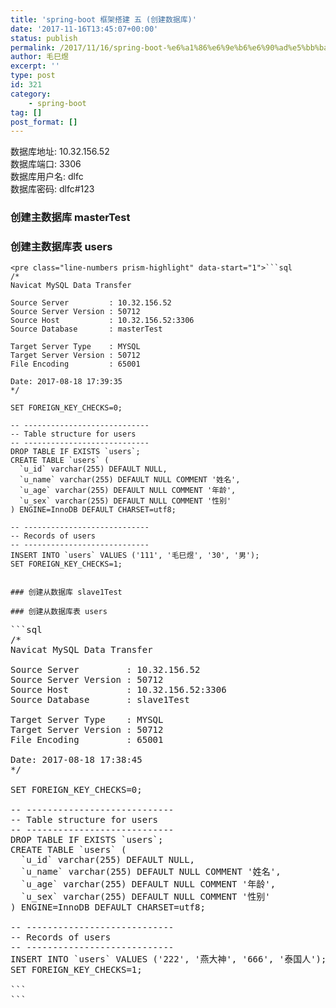 ```yaml
---
title: 'spring-boot 框架搭建 五 (创建数据库)'
date: '2017-11-16T13:45:07+00:00'
status: publish
permalink: /2017/11/16/spring-boot-%e6%a1%86%e6%9e%b6%e6%90%ad%e5%bb%ba-%e4%ba%94-%e5%88%9b%e5%bb%ba%e6%95%b0%e6%8d%ae%e5%ba%93
author: 毛巳煜
excerpt: ''
type: post
id: 321
category:
    - spring-boot
tag: []
post_format: []
---
```

数据库地址: 10.32.156.52  
数据库端口: 3306  
数据库用户名: dlfc  
数据库密码: dlfc#123

### 创建主数据库 masterTest

### 创建主数据库表 users

```
<pre class="line-numbers prism-highlight" data-start="1">```sql
/*
Navicat MySQL Data Transfer

Source Server         : 10.32.156.52
Source Server Version : 50712
Source Host           : 10.32.156.52:3306
Source Database       : masterTest

Target Server Type    : MYSQL
Target Server Version : 50712
File Encoding         : 65001

Date: 2017-08-18 17:39:35
*/

SET FOREIGN_KEY_CHECKS=0;

-- ----------------------------
-- Table structure for users
-- ----------------------------
DROP TABLE IF EXISTS `users`;
CREATE TABLE `users` (
  `u_id` varchar(255) DEFAULT NULL,
  `u_name` varchar(255) DEFAULT NULL COMMENT '姓名',
  `u_age` varchar(255) DEFAULT NULL COMMENT '年龄',
  `u_sex` varchar(255) DEFAULT NULL COMMENT '性别'
) ENGINE=InnoDB DEFAULT CHARSET=utf8;

-- ----------------------------
-- Records of users
-- ----------------------------
INSERT INTO `users` VALUES ('111', '毛巳煜', '30', '男');
SET FOREIGN_KEY_CHECKS=1;

```
```

### 创建从数据库 slave1Test

### 创建从数据库表 users

```
<pre class="line-numbers prism-highlight" data-start="1">```sql
/*
Navicat MySQL Data Transfer

Source Server         : 10.32.156.52
Source Server Version : 50712
Source Host           : 10.32.156.52:3306
Source Database       : slave1Test

Target Server Type    : MYSQL
Target Server Version : 50712
File Encoding         : 65001

Date: 2017-08-18 17:38:45
*/

SET FOREIGN_KEY_CHECKS=0;

-- ----------------------------
-- Table structure for users
-- ----------------------------
DROP TABLE IF EXISTS `users`;
CREATE TABLE `users` (
  `u_id` varchar(255) DEFAULT NULL,
  `u_name` varchar(255) DEFAULT NULL COMMENT '姓名',
  `u_age` varchar(255) DEFAULT NULL COMMENT '年龄',
  `u_sex` varchar(255) DEFAULT NULL COMMENT '性别'
) ENGINE=InnoDB DEFAULT CHARSET=utf8;

-- ----------------------------
-- Records of users
-- ----------------------------
INSERT INTO `users` VALUES ('222', '燕大神', '666', '泰国人');
SET FOREIGN_KEY_CHECKS=1;

```
```